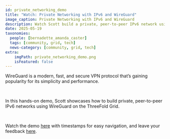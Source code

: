 ```yaml
---
id: private_networking_demo
title: "Watch: Private Networking with IPv6 and WireGuard"
image_caption: Private Networking with IPv6 and WireGuard
description: Watch Scott build a private, peer-to-peer IPv6 network using WireGuard, powered by the decentralized ThreeFold Grid.
date: 2025-05-19
taxonomies:
  people: [bernadette_amanda_caster]
  tags: [community, grid, tech]
  news-category: [community, grid, tech]
extra:
    imgPath: private_networking_demo.png
    isFeatured: false
---
```


WireGuard is a modern, fast, and secure VPN protocol that’s gaining popularity for its simplicity and performance.

<br/>

In this hands-on demo, Scott showcases how to build private, peer-to-peer IPv6 networks using WireGuard on the ThreeFold Grid.

<br/>

Watch the demo [here](https://youtu.be/TlJSmryxRrk?si=tSYeaS9uoQonz_YR) with timestamps for easy navigation, and leave your feedback [here](https://forum.threefold.io/t/watch-private-networking-with-ipv6-and-wireguard/4593).